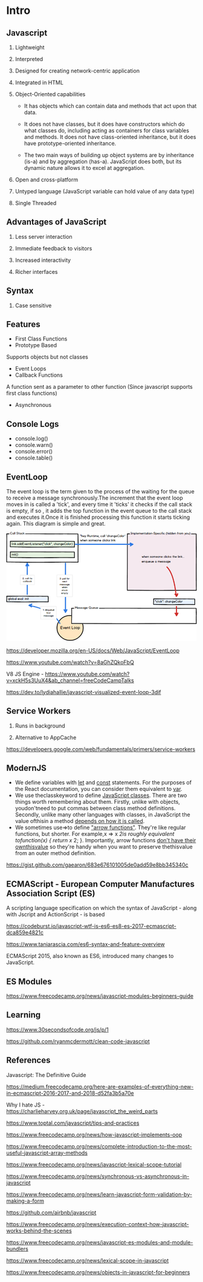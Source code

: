 # Intro

## Javascript

1. Lightweight

2. Interpreted

3. Designed for creating network-centric application

4. Integrated in HTML

5. Object-Oriented capabilities

   - It has objects which can contain data and methods that act upon that data.

   - It does not have classes, but it does have constructors which do what classes do, including acting as containers for class variables and methods. It does not have class-oriented inheritance, but it does have prototype-oriented inheritance.

   - The two main ways of building up object systems are by inheritance (is-a) and by aggregation (has-a). JavaScript does both, but its dynamic nature allows it to excel at aggregation.

6. Open and cross-platform

7. Untyped language (JavaScript variable can hold value of any data type)

8. Single Threaded

## Advantages of JavaScript

1. Less server interaction

2. Immediate feedback to visitors

3. Increased interactivity

4. Richer interfaces

## Syntax

1. Case sensitive

## Features

- First Class Functions
- Prototype Based

Supports objects but not classes

- Event Loops
- Callback Functions

A function sent as a parameter to other function (Since javascript supports first class functions)

- Asynchronous

## Console Logs

- console.log()
- console.warn()
- console.error()
- console.table()

## EventLoop

The event loop is the term given to the process of the waiting for the queue to receive a message synchronously.The increment that the event loop moves in is called a 'tick', and every time it 'ticks' it checks if the call stack is empty, if so , it adds the top function in the event queue to the call stack and executes it.Once it is finished processing this function it starts ticking again. This diagram is simple and great.

![image](media/Intro-image1.png)

<https://developer.mozilla.org/en-US/docs/Web/JavaScript/EventLoop>

<https://www.youtube.com/watch?v=8aGhZQkoFbQ>

V8 JS Engine - <https://www.youtube.com/watch?v=xckH5s3UuX4&ab_channel=freeCodeCampTalks>

<https://dev.to/lydiahallie/javascript-visualized-event-loop-3dif>

## Service Workers

1. Runs in background

2. Alternative to AppCache

<https://developers.google.com/web/fundamentals/primers/service-workers>

## ModernJS

- We define variables with [let](https://developer.mozilla.org/en-US/docs/Web/JavaScript/Reference/Statements/let) and [const](https://developer.mozilla.org/en-US/docs/Web/JavaScript/Reference/Statements/const) statements. For the purposes of the React documentation, you can consider them equivalent to [var](https://developer.mozilla.org/en-US/docs/Web/JavaScript/Reference/Statements/var).
- We use theclasskeyword to define [JavaScript classes](https://developer.mozilla.org/en-US/docs/Web/JavaScript/Reference/Classes). There are two things worth remembering about them. Firstly, unlike with objects, youdon'tneed to put commas between class method definitions. Secondly, unlike many other languages with classes, in JavaScript the value ofthisin a method [depends on how it is called](https://developer.mozilla.org/en-US/docs/Web/JavaScript/Reference/Classes#Boxing_with_prototype_and_static_methods).
- We sometimes use=>to define ["arrow functions"](https://developer.mozilla.org/en-US/docs/Web/JavaScript/Reference/Functions/Arrow_functions). They're like regular functions, but shorter. For example,x => x *2is roughly equivalent tofunction(x) { return x* 2; }. Importantly, arrow functions [don't have their ownthisvalue](https://developer.mozilla.org/en-US/docs/Web/JavaScript/Reference/Functions/Arrow_functions#No_separate_this) so they're handy when you want to preserve thethisvalue from an outer method definition.

<https://gist.github.com/gaearon/683e676101005de0add59e8bb345340c>

## ECMAScript - European Computer Manufactures Association Script (ES)

A scripting language specification on which the syntax of JavaScript - along with Jscript and ActionScript - is based

<https://codeburst.io/javascript-wtf-is-es6-es8-es-2017-ecmascript-dca859e4821c>

<https://www.taniarascia.com/es6-syntax-and-feature-overview>

ECMAScript 2015, also known as ES6, introduced many changes to JavaScript.

## ES Modules

<https://www.freecodecamp.org/news/javascript-modules-beginners-guide>

## Learning

<https://www.30secondsofcode.org/js/p/1>

<https://github.com/ryanmcdermott/clean-code-javascript>

## References

Javascript: The Definitive Guide

<https://medium.freecodecamp.org/here-are-examples-of-everything-new-in-ecmascript-2016-2017-and-2018-d52fa3b5a70e>

Why I hate JS - <https://charlieharvey.org.uk/page/javascript_the_weird_parts>

<https://www.toptal.com/javascript/tips-and-practices>

<https://www.freecodecamp.org/news/how-javascript-implements-oop>

<https://www.freecodecamp.org/news/complete-introduction-to-the-most-useful-javascript-array-methods>

<https://www.freecodecamp.org/news/javascript-lexical-scope-tutorial>

<https://www.freecodecamp.org/news/synchronous-vs-asynchronous-in-javascript>

<https://www.freecodecamp.org/news/learn-javascript-form-validation-by-making-a-form>

<https://github.com/airbnb/javascript>

<https://www.freecodecamp.org/news/execution-context-how-javascript-works-behind-the-scenes>

<https://www.freecodecamp.org/news/javascript-es-modules-and-module-bundlers>

<https://www.freecodecamp.org/news/lexical-scope-in-javascript>

<https://www.freecodecamp.org/news/objects-in-javascript-for-beginners>
